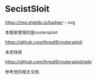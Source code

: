 # SecistSloit 
https://img.shields.io/badge/<name>-<SecistSloit>-<orange>.svg

本框架使用的是routersploit

https://github.com/threat9/routersploit


未完待续

https://github.com/threat9/routersploit/wiki

参考他的相关文档

